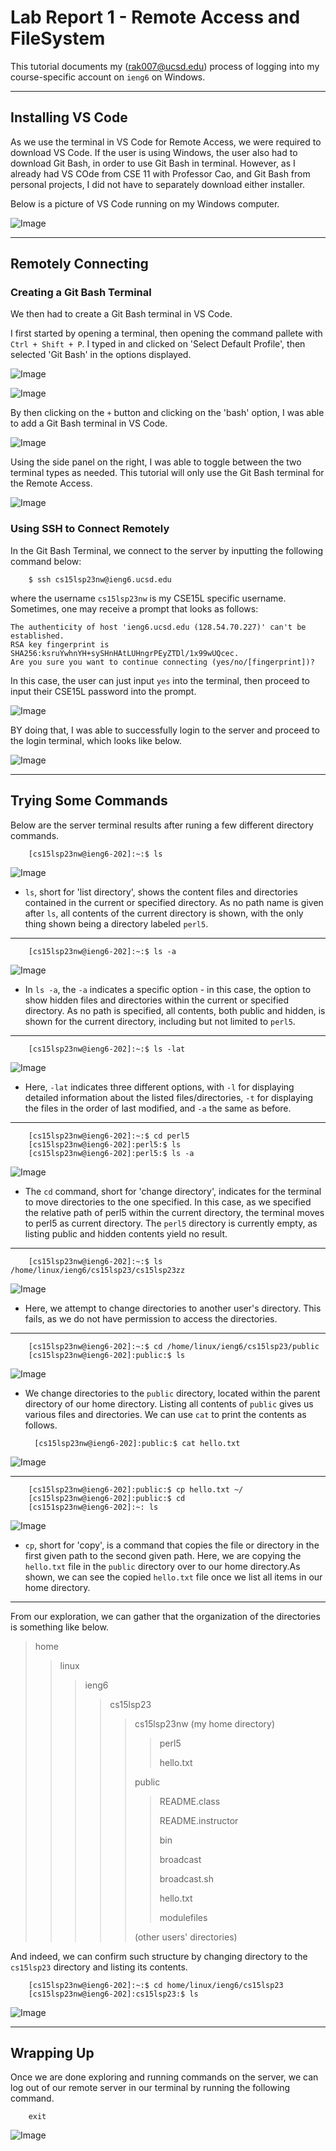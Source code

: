 # Lab Report 1 - Remote Access and FileSystem

This tutorial documents my (rak007@ucsd.edu) process of logging into my course-specific account on `ieng6` on Windows. 

---

## Installing VS Code

As we use the terminal in VS Code for Remote Access, we were required to download VS Code. 
If the user is using Windows, the user also had to download Git Bash, in order to use Git Bash in terminal. 
However, as I already had VS COde from CSE 11 with Professor Cao, and Git Bash from personal projects, I did not have to separately download either installer.

Below is a picture of VS Code running on my Windows computer. 

![Image](lab1_image1.png)

---

## Remotely Connecting

### Creating a Git Bash Terminal

We then had to create a Git Bash terminal in VS Code. 

I first started by opening a terminal, then opening the command pallete with `Ctrl + Shift + P`. I typed in and clicked on 'Select Default Profile', then selected 'Git Bash' in the options displayed. 

![Image](lab1_image2.png)

![Image](lab1_image3.png)

By then clicking on the `+` button and clicking on the 'bash' option, I was able to add a Git Bash terminal in VS Code. 

![Image](lab1_image4.png)

Using the side panel on the right, I was able to toggle between the two terminal types as needed. This tutorial will only use the Git Bash terminal for the Remote Access. 

![Image](lab1_image5.png)

### Using SSH to Connect Remotely

In the Git Bash Terminal, we connect to the server by inputting the following command below:

        $ ssh cs15lsp23nw@ieng6.ucsd.edu

where the username `cs15lsp23nw` is my CSE15L specific username. Sometimes, one may receive a prompt that looks as follows:

```
The authenticity of host 'ieng6.ucsd.edu (128.54.70.227)' can't be established.
RSA key fingerprint is SHA256:ksruYwhnYH+sySHnHAtLUHngrPEyZTDl/1x99wUQcec.
Are you sure you want to continue connecting (yes/no/[fingerprint])?
```

In this case, the user can just input `yes` into the terminal, then proceed to input their CSE15L password into the prompt.

![Image](lab1_image6.png)

BY doing that, I was able to successfully login to the server and proceed to the login terminal, which looks like below.

![Image](lab1_image7.png)

---

## Trying Some Commands

Below are the server terminal results after runing a few different directory commands. 

        [cs15lsp23nw@ieng6-202]:~:$ ls

![Image](lab1_image8.png)

- `ls`, short for 'list directory', shows the content files and directories contained in the current or specified directory. As no path name is given after `ls`, all contents of the current directory is shown, with the only thing shown being a directory labeled `perl5`.

---

        [cs15lsp23nw@ieng6-202]:~:$ ls -a

![Image](lab1_image9.png)

- In `ls -a`, the `-a` indicates a specific option - in this case, the option to show hidden files and directories within the current or specified directory. As no path is specified, all contents, both public and hidden, is shown for the current directory, including but not limited to `perl5`. 

---

        [cs15lsp23nw@ieng6-202]:~:$ ls -lat

![Image](lab1_image10.png)

- Here, `-lat` indicates three different options, with `-l` for displaying detailed information about the listed files/directories, `-t` for displaying the files in the order of last modified, and `-a` the same as before.

---

        [cs15lsp23nw@ieng6-202]:~:$ cd perl5
        [cs15lsp23nw@ieng6-202]:perl5:$ ls
        [cs15lsp23nw@ieng6-202]:perl5:$ ls -a

![Image](lab1_image11.png)

- The `cd` command, short for 'change directory', indicates for the terminal to move directories to the one specified. In this case, as we specified the relative path of perl5 within the current directory, the terminal moves to perl5 as current directory. The `perl5` directory is currently empty, as listing public and hidden contents yield no result. 

---

        [cs15lsp23nw@ieng6-202]:~:$ ls /home/linux/ieng6/cs15lsp23/cs15lsp23zz

![Image](lab1_image12.png)

- Here, we attempt to change directories to another user's directory. This fails, as we do not have permission to access the directories. 

---

        [cs15lsp23nw@ieng6-202]:~:$ cd /home/linux/ieng6/cs15lsp23/public 
        [cs15lsp23nw@ieng6-202]:public:$ ls

![Image](lab1_image13.png)

- We change directories to the `public` directory, located within the parent directory of our home directory. Listing all contents of `public` gives us various files and directories. We can use `cat` to print the contents as follows. 

        [cs15lsp23nw@ieng6-202]:public:$ cat hello.txt

![Image](lab1_image14.png)

---

        [cs15lsp23nw@ieng6-202]:public:$ cp hello.txt ~/
        [cs15lsp23nw@ieng6-202]:public:$ cd
        [cs151sp23nw@ieng6-202]:~: ls
        
![Image](lab1_image15.png)

- `cp`, short for 'copy', is a command that copies the file or directory in the first given path to the second given path. Here, we are copying the `hello.txt` file in the `public` directory over to our home directory.As shown, we can see the copied `hello.txt` file once we list all items in our home directory. 

---

From our exploration, we can gather that the organization of the directories is something like below. 

> home
> 
>> linux
>> 
>>> ieng6
>>> 
>>>> cs15lsp23
>>>> 
>>>>> cs15lsp23nw (my home directory)
>>>>> 
>>>>>> perl5
>>>>>> 
>>>>>> hello.txt
>>>>>> 
>>>>> public
>>>>> 
>>>>>> README.class
>>>>>> 
>>>>>> README.instructor
>>>>>> 
>>>>>> bin
>>>>>> 
>>>>>> broadcast
>>>>>> 
>>>>>> broadcast.sh
>>>>>> 
>>>>>> hello.txt
>>>>>> 
>>>>>> modulefiles
>>>>>> 
>>>>> (other users' directories)

And indeed, we can confirm such structure by changing directory to the `cs15lsp23` directory and listing its contents.

        [cs15lsp23nw@ieng6-202]:~:$ cd home/linux/ieng6/cs15lsp23
        [cs15lsp23nw@ieng6-202]:cs15lsp23:$ ls

![Image](lab1_image16.png)

---

## Wrapping Up

Once we are done exploring and running commands on the server, we can log out of our remote server in our terminal by running the following command. 

        exit

![Image](lab1_image17.png)
